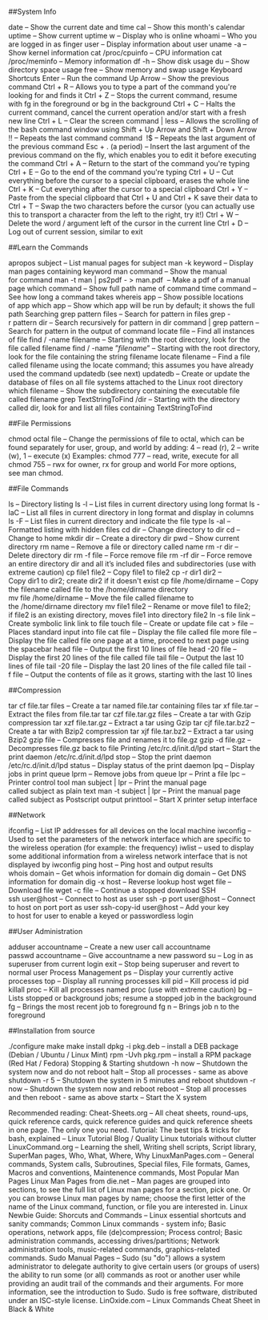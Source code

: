 ##System Infodate – Show the current date and timecal – Show this month's calendaruptime – Show current uptimew – Display who is onlinewhoami – Who you are logged in asfinger user – Display information about useruname -a – Show kernel informationcat /proc/cpuinfo – CPU informationcat /proc/meminfo – Memory informationdf -h – Show disk usagedu – Show directory space usagefree – Show memory and swap usageKeyboard ShortcutsEnter – Run the commandUp Arrow – Show the previous commandCtrl + R – Allows you to type a part of the command you're looking for and finds itCtrl + Z – Stops the current command, resume with fg in the foreground or bg in the backgroundCtrl + C – Halts the current command, cancel the current operation and/or start with a fresh new lineCtrl + L – Clear the screencommand | less – Allows the scrolling of the bash command window using Shift + Up Arrow and Shift + Down Arrow!! – Repeats the last commandcommand  !$ – Repeats the last argument of the previous commandEsc + . (a period) – Insert the last argument of the previous command on the fly, which enables you to edit it before executing the commandCtrl + A – Return to the start of the command you're typingCtrl + E – Go to the end of the command you're typingCtrl + U – Cut everything before the cursor to a special clipboard, erases the whole lineCtrl + K – Cut everything after the cursor to a special clipboardCtrl + Y – Paste from the special clipboard that Ctrl + U and Ctrl + K save their data toCtrl + T – Swap the two characters before the cursor (you can actually use this to transport a character from the left to the right, try it!)Ctrl + W – Delete the word / argument left of the cursor in the current lineCtrl + D – Log out of current session, similar to exit##Learn the Commandsapropos subject – List manual pages for subjectman -k keyword – Display man pages containing keywordman command – Show the manual for commandman -t man | ps2pdf - > man.pdf  – Make a pdf of a manual pagewhich command – Show full path name of commandtime command – See how long a command takeswhereis app – Show possible locations of appwhich app – Show which app will be run by default; it shows the full pathSearchinggrep pattern files – Search for pattern in filesgrep -r pattern dir – Search recursively for pattern in dircommand | grep pattern – Search for pattern in the output of commandlocate file – Find all instances of filefind / -name filename – Starting with the root directory, look for the file called filenamefind / -name ”*filename*” – Starting with the root directory, look for the file containing the string filenamelocate filename – Find a file called filename using the locate command; this assumes you have already used the command updatedb (see next)updatedb – Create or update the database of files on all file systems attached to the Linux root directorywhich filename – Show the subdirectory containing the executable file  called filenamegrep TextStringToFind /dir – Starting with the directory called dir, look for and list all files containing TextStringToFind##File Permissionschmod octal file – Change the permissions of file to octal, which can be found separately for user, group, and world by adding: 4 – read (r), 2 – write (w), 1 – execute (x)Examples:chmod 777 – read, write, execute for allchmod 755 – rwx for owner, rx for group and worldFor more options, see man chmod.##File Commandsls – Directory listingls -l – List files in current directory using long formatls -laC – List all files in current directory in long format and display in columnsls -F – List files in current directory and indicate the file typels -al – Formatted listing with hidden filescd dir – Change directory to dircd – Change to homemkdir dir – Create a directory dirpwd – Show current directoryrm name – Remove a file or directory called namerm -r dir – Delete directory dirrm -f file – Force remove filerm -rf dir – Force remove an entire directory dir and all it’s included files and subdirectories (use with extreme caution)cp file1 file2 – Copy file1 to file2cp -r dir1 dir2 – Copy dir1 to dir2; create dir2 if it doesn't existcp file /home/dirname – Copy the filename called file to the /home/dirname directorymv file /home/dirname – Move the file called filename to the /home/dirname directorymv file1 file2 – Rename or move file1 to file2; if file2 is an existing directory, moves file1 into directory file2ln -s file link – Create symbolic link link to filetouch file – Create or update filecat > file – Places standard input into filecat file – Display the file called filemore file – Display the file called file one page at a time, proceed to next page using the spacebarhead file – Output the first 10 lines of filehead -20 file – Display the first 20 lines of the file called filetail file – Output the last 10 lines of filetail -20 file – Display the last 20 lines of the file called filetail -f file – Output the contents of file as it grows, starting with the last 10 lines##Compressiontar cf file.tar files – Create a tar named file.tar containing filestar xf file.tar – Extract the files from file.tartar czf file.tar.gz files – Create a tar with Gzip compressiontar xzf file.tar.gz – Extract a tar using Gziptar cjf file.tar.bz2 – Create a tar with Bzip2 compressiontar xjf file.tar.bz2 – Extract a tar using Bzip2gzip file – Compresses file and renames it to file.gzgzip -d file.gz – Decompresses file.gz back to filePrinting/etc/rc.d/init.d/lpd start – Start the print daemon/etc/rc.d/init.d/lpd stop – Stop the print daemon/etc/rc.d/init.d/lpd status – Display status of the print daemonlpq – Display jobs in print queuelprm – Remove jobs from queuelpr – Print a filelpc – Printer control toolman subject | lpr – Print the manual page called subject as plain textman -t subject | lpr – Print the manual page called subject as Postscript outputprinttool – Start X printer setup interface##Networkifconfig – List IP addresses for all devices on the local machineiwconfig – Used to set the parameters of the network interface which are specific to the wireless operation (for example: the frequency)iwlist – used to display some additional information from a wireless network interface that is not displayed by iwconfigping host – Ping host and output resultswhois domain – Get whois information for domaindig domain – Get DNS information for domaindig -x host – Reverse lookup hostwget file – Download filewget -c file – Continue a stopped downloadSSHssh user@host – Connect to host as userssh -p port user@host – Connect to host on port port as userssh-copy-id user@host – Add your key to host for user to enable a keyed or passwordless login##User Administrationadduser accountname – Create a new user call accountnamepasswd accountname – Give accountname a new passwordsu – Log in as superuser from current loginexit – Stop being superuser and revert to normal userProcess Managementps – Display your currently active processestop – Display all running processeskill pid – Kill process id pidkillall proc – Kill all processes named proc (use with extreme caution)bg – Lists stopped or background jobs; resume a stopped job in the backgroundfg – Brings the most recent job to foregroundfg n – Brings job n to the foreground##Installation from source./configuremakemake installdpkg -i pkg.deb – install a DEB package (Debian / Ubuntu / Linux Mint)rpm -Uvh pkg.rpm – install a RPM package (Red Hat / Fedora)Stopping & Startingshutdown -h now – Shutdown the system now and do not reboothalt – Stop all processes - same as aboveshutdown -r 5 – Shutdown the system in 5 minutes and rebootshutdown -r now – Shutdown the system now and rebootreboot – Stop all processes and then reboot - same as abovestartx – Start the X systemRecommended reading:Cheat-Sheets.org – All cheat sheets, round-ups, quick reference cards, quick reference guides and quick reference sheets in one page. The only one you need.Tutorial: The best tips & tricks for bash, explained – Linux Tutorial Blog / Quality Linux tutorials without clutterLinuxCommand.org – Learning the shell, Writing shell scripts, Script library, SuperMan pages, Who, What, Where, WhyLinuxManPages.com – General commands, System calls, Subroutines, Special files, File formats, Games, Macros and conventions, Maintenence commands, Most Popular Man PagesLinux Man Pages from die.net – Man pages are grouped into sections, to see the full list of Linux man pages for a section, pick one. Or you can browse Linux man pages by name; choose the first letter of the name of the Linux command, function, or file you are interested in.Linux Newbie Guide: Shorcuts and Commands – Linux essential shortcuts and sanity commands; Common Linux commands - system info; Basic operations, network apps, file (de)compression; Process control; Basic administration commands, accessing drives/partitions; Network administration tools, music-related commands, graphics-related commands.Sudo Manual Pages – Sudo (su "do") allows a system administrator to delegate authority to give certain users (or groups of users) the ability to run some (or all) commands as root or another user while providing an audit trail of the commands and their arguments. For more information, see the introduction to Sudo. Sudo is free software, distributed under an ISC-style license.LinOxide.com – Linux Commands Cheat Sheet in Black & White